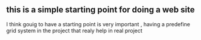 ## this is a simple starting point for doing a web site
I think gouig to have a starting point is very important , having a predefine grid system in the project 
that realy help in real project 
